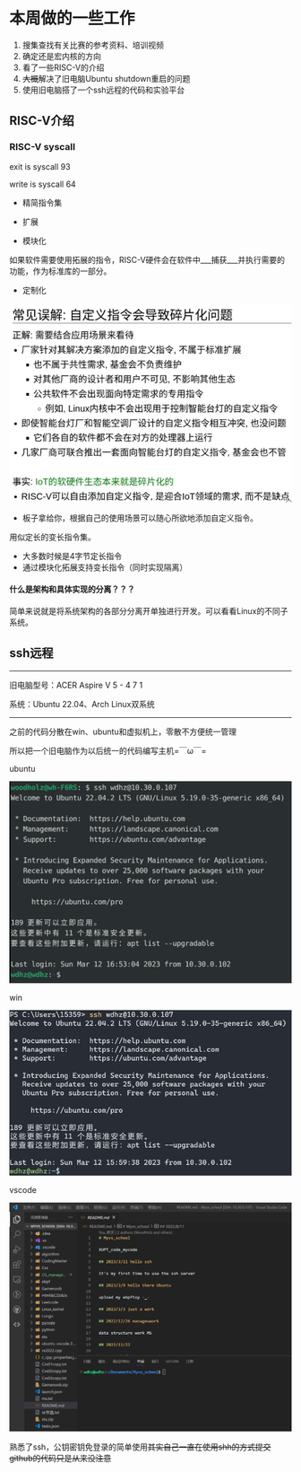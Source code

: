 # 本周做的一些工作

1. 搜集查找有关比赛的参考资料、培训视频
2. 确定还是宏内核的方向
3. 看了一些RISC-V的介绍
4. ~~大概~~解决了旧电脑Ubuntu shutdown重启的问题
5. 使用旧电脑搭了一个ssh远程的代码和实验平台

## RISC-V介绍

### RISC-V syscall

exit is syscall 93

write is syscall 64



* 精简指令集

* 扩展

* 模块化

如果软件需要使用拓展的指令，RISC-V硬件会在软件中___捕获___并执行需要的功能，作为标准库的一部分。

* 定制化

![s](./../../../picture/image-20230306215923787.png)

* 板子拿给你，根据自己的使用场景可以随心所欲地添加自定义指令。



用似定长的变长指令集。

* 大多数时候是4字节定长指令
* 通过模块化拓展支持变长指令（同时实现隔离）

#### 什么是架构和具体实现的分离？？？

简单来说就是将系统架构的各部分分离开单独进行开发。可以看看Linux的不同子系统。

## ssh远程

---

旧电脑型号：ACER Aspire V 5 - 4 7 1

系统：Ubuntu 22.04、Arch Linux双系统

---

之前的代码分散在win、ubuntu和虚拟机上，零散不方便统一管理

所以把一个旧电脑作为以后统一的代码编写主机=￣ω￣=

ubuntu

![image-20230312170557374](./../../../picture/image-20230312170557374.png)

win 

![image-20230312165320847](./../../../picture/image-20230312165320847.png)

vscode

![image-20230312165231802](./../../../picture/image-20230312165231802.png)

熟悉了ssh，公钥密钥免登录的简单使用~~其实自己一直在使用shh的方式提交github的代码只是从来没注意~~